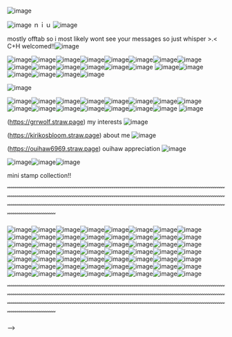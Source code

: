 ![image](https://github.com/user-attachments/assets/ebb919dd-4b5d-460d-bfde-c640907e9210)
   

   ![image](https://pixels.crd.co/assets/images/gallery21/94808142.gif?v=99d3974e) ｎｉｕ ![image](https://pixels.crd.co/assets/images/gallery21/94808142.gif?v=99d3974e)


mostly offtab so i most likely wont see your messages so just whisper >.< C+H welcomed!!![image](https://pixels.crd.co/assets/images/gallery16/c5de9d4e.gif?v=99d3974e)


![image](https://blinkies.cafe/b/display/0072-lesbian.gif)![image](https://blinkies.cafe/b/display/0089-kiss.gif)![image](https://64.media.tumblr.com/3f126671da0cb851abbc5592b7a05a65/eec014ebcd1b2e6c-bc/s250x400/2dbd4835381c798d00fc0dfc95391ad93a37df98.gifv)![image](https://64.media.tumblr.com/5c79028710f796018dc947aada20e5c1/ad18e13d9f5c2e83-8e/s250x400/68daacbd8317424d6f4845df344a07c3d091c802.gifv)![image](https://64.media.tumblr.com/27cbdbc660751da401f9cef0beba1a78/ad18e13d9f5c2e83-43/s1280x1920/5da109fdc6d78cf2e9debad5709b1e8412ea105b.gifv)![image](https://64.media.tumblr.com/5e4c2ee7d35e4dd51c4be44f4b568d9f/ad18e13d9f5c2e83-a2/s250x400/16f5cf3bfdd5d2b0bc512d4300b294f34d8d90c9.gifv)![image](https://64.media.tumblr.com/13cbba64cf0206603fa7897499704b4f/ad18e13d9f5c2e83-73/s250x400/4f76057008134597e81b2f63aca1c41939422778.gifv)![image](https://64.media.tumblr.com/0d1fc7f6c91f5536b7196d92fd65e7a5/ad18e13d9f5c2e83-fc/s250x400/cd5f039379f0782d0860ea93ffceb849a96da02d.gifv)![image](https://64.media.tumblr.com/c97b13887e7b40bfe566e49c87b79a2b/ad18e13d9f5c2e83-f5/s250x400/1874f56413781c69dacc601701663d45dd8f01a2.gifv)![image](https://64.media.tumblr.com/21ffc223f90f38eab04981d01288ee9f/ad18e13d9f5c2e83-f2/s250x400/83133900892a7c37cf726e47a9d8dc7066ce4be8.gifv)![image](https://64.media.tumblr.com/3d229b32dfa263816309ad2bdbe48202/ad18e13d9f5c2e83-2d/s250x400/152e8927214ce731aa2e7557ec0bcc449e0416e2.gifv)![image](https://64.media.tumblr.com/ad929f3379d842044e76ec20e7b3566a/6e22b006efb011fd-d8/s250x400/266fa47f7bb71975ad86046e2f2d1def4ff68c1a.gifv)![image](https://64.media.tumblr.com/a0e9692970e548406025ffe78f1f5c37/eec014ebcd1b2e6c-14/s250x400/d07214999fcd2b14198e8d0d326547b23f8076ad.gifv)![image](https://images-wixmp-ed30a86b8c4ca887773594c2.wixmp.com/f/c3ef2508-134f-4f8a-ad4d-5d53cf1cabba/dh18y1c-e0299d42-03cc-47cb-ab45-de3da4897f45.gif?token=eyJ0eXAiOiJKV1QiLCJhbGciOiJIUzI1NiJ9.eyJzdWIiOiJ1cm46YXBwOjdlMGQxODg5ODIyNjQzNzNhNWYwZDQxNWVhMGQyNmUwIiwiaXNzIjoidXJuOmFwcDo3ZTBkMTg4OTgyMjY0MzczYTVmMGQ0MTVlYTBkMjZlMCIsIm9iaiI6W1t7InBhdGgiOiJcL2ZcL2MzZWYyNTA4LTEzNGYtNGY4YS1hZDRkLTVkNTNjZjFjYWJiYVwvZGgxOHkxYy1lMDI5OWQ0Mi0wM2NjLTQ3Y2ItYWI0NS1kZTNkYTQ4OTdmNDUuZ2lmIn1dXSwiYXVkIjpbInVybjpzZXJ2aWNlOmZpbGUuZG93bmxvYWQiXX0.U39sqW1oju2ALRlqF2_tH-etKUGk5VKnFi-R6GOr5p0)
![image](https://64.media.tumblr.com/8bd0291926b10acc3f25bbb50e65b7c9/a2291e39b1a69b97-5e/s250x400/c191eae982c4fded170277adc904d08d84f347a2.gifv)![image](https://64.media.tumblr.com/e65a9211d552deb8acc086345bb2c5e6/tumblr_ps0kz4S3201xlx2ufo1_250.gifv)![image](https://64.media.tumblr.com/98c217919143f70f0f41ad5dca9238f2/tumblr_ps0kz4S3201xlx2ufo2_250.gifv)![image](https://64.media.tumblr.com/a8978a1fb589ffb6600f735a89040b15/tumblr_ps0kz4S3201xlx2ufo3_250.gifv)![image](https://64.media.tumblr.com/8f40cb7257d0346e08463ac01bb6a29c/tumblr_ps0kz4S3201xlx2ufo4_250.gifv)![image](https://64.media.tumblr.com/87e818a1c574d7698565e377d1afa62d/tumblr_ps0kz4S3201xlx2ufo5_250.gifv)



![image](https://github.com/user-attachments/assets/00604f23-4065-48e5-ba49-691f2f97db60)               
 







![image](https://64.media.tumblr.com/b63065fa93deb14fba79c05cd1628bbe/84d899395c540314-ed/s250x400/abb7a7691754ffef5d02150e1ac342fca4a619b5.gifv)![image](https://64.media.tumblr.com/253584d859446c9c9f51223f209a1c93/1e577af00f8d0a4f-34/s250x400/b3639236359e0410763e192467ac4b84d723182e.gifv)![image](https://64.media.tumblr.com/f9b2125362b298611585c840fa85e1d5/1e577af00f8d0a4f-95/s250x400/2880c44f00de5b9a59ded87b1094dececc2e9a40.gifv)![image](https://64.media.tumblr.com/35fe871bb55e9def953261492a19c9a0/1e577af00f8d0a4f-58/s250x400/9e7f9a855fae941dd2ff097f8874ba52a7b553ab.gifv)![image](https://64.media.tumblr.com/6fb45f9d8b7c6945790e72083c3b2331/c27762d2af1fb2b1-7d/s250x400/02d36d46d5b63ec738d36b24db1973eb6f78f663.gifv)![image](https://64.media.tumblr.com/fdff70b3ad96afcd6c9712644e38e7fb/c27762d2af1fb2b1-14/s250x400/4601845888a349596656ccaf4a6e9f150f970b9c.gifv)![image](https://64.media.tumblr.com/2e684391bd67b7bf45387b502a934b40/3b8ee7baf4aa57d0-6e/s250x400/3065529dff1fd1257d76edc3b33610e2a5c3b9c4.gifv)![image](https://64.media.tumblr.com/2e3f1e7fe812bafa69f17c87b911ef5e/3b8ee7baf4aa57d0-12/s250x400/cdce440e383d123a896bb0188d6699535f8ad753.gifv)![image](https://64.media.tumblr.com/8bd0291926b10acc3f25bbb50e65b7c9/a2291e39b1a69b97-5e/s250x400/c191eae982c4fded170277adc904d08d84f347a2.gifv)![image](https://64.media.tumblr.com/09bbbe7893efdb191d9b185f76d6f625/a3b0db1ca1bc63ae-dc/s250x400/9b1b8a107785e6da8faa8ac35d90a9f76dd5078d.gifv)![image](https://64.media.tumblr.com/17b48011b0be94913da632ad29351429/17071f0ade9c6cc2-a7/s250x400/073e11fc51c96d5a635f17bcb8f4eb7cdda6b950.gifv)![image](https://64.media.tumblr.com/046bcd1e59e96ec7b780824177e37a32/17071f0ade9c6cc2-45/s250x400/8a929ab23203a0bd1e699837612d153ee2ce0fb5.gifv)![image](https://64.media.tumblr.com/f85e665c8645bacd52b5e11d8fd75cd5/17071f0ade9c6cc2-57/s250x400/aa9cfcb8250d10b991c0bcac0325c25ea7d876f9.gifv)![image](https://64.media.tumblr.com/e7848fa4c7381b6356fefa7efb359e6f/17071f0ade9c6cc2-12/s250x400/8de87760f12b9cedda6ec465637b1292aeb97937.gifv)![image](https://64.media.tumblr.com/6f4975d816542ff797fe0c5007cc5771/7a4912b63143cd44-ac/s250x400/33504431319ade8410660e2f41a33b36849e16de.gifv)
![image](https://github.com/user-attachments/assets/ebb919dd-4b5d-460d-bfde-c640907e9210)




  
  
  
  (https://grrwolf.straw.page) my interests ![image](https://supplies.ju.mp/assets/images/tiny1/222cdbb1_original.gif?v=1c1ba870)

  (https://kirikosbloom.straw.page) about me ![image](https://supplies.ju.mp/assets/images/tiny1/7405bc54_original.gif?v=1c1ba870)

  (https://ouihaw6969.straw.page) ouihaw appreciation ![image](https://supplies.ju.mp/assets/images/gallery05/8ceedc8d.gif?v=1c1ba870)



































![image](https://media.tenor.com/qOQg-9-s1V4AAAAm/heart-nice.webp)![image](https://media.tenor.com/qOQg-9-s1V4AAAAm/heart-nice.webp)![image](https://media.tenor.com/qOQg-9-s1V4AAAAm/heart-nice.webp)

















mini stamp collection!!

﹌﹌﹌﹌﹌﹌﹌﹌﹌﹌﹌﹌﹌﹌﹌﹌﹌﹌﹌﹌﹌﹌﹌﹌﹌﹌﹌﹌﹌﹌﹌﹌﹌﹌﹌﹌﹌﹌﹌﹌﹌﹌﹌﹌﹌﹌﹌﹌﹌﹌﹌﹌﹌﹌﹌﹌﹌﹌﹌﹌﹌﹌﹌﹌﹌﹌﹌﹌﹌﹌﹌﹌﹌﹌﹌﹌﹌﹌﹌﹌﹌﹌﹌﹌﹌﹌﹌﹌﹌﹌﹌﹌﹌﹌﹌﹌﹌﹌﹌﹌﹌﹌﹌﹌﹌﹌﹌﹌﹌﹌﹌﹌﹌﹌﹌﹌



![image](https://external-media.spacehey.net/media/sQyzq_CrJFw_ME6S822Q4C4HegLlvs2ic8evX7Qs71t0=/https://64.media.tumblr.com/ea0d38b5644f3dbdfc869dde4aa56593/ea93d199c7022bf2-c2/s100x200/09360185f508affcc4a43d10e19377792af48603.gifv)![image](https://supplies.ju.mp/assets/images/gallery02/5a092986.png?v=1c1ba870)![image](https://supplies.ju.mp/assets/images/gallery02/78fd3a6f.gif?v=1c1ba870)![image](https://supplies.ju.mp/assets/images/gallery01/0383b620.png?v=1c1ba870)![image](https://64.media.tumblr.com/d31cf31dab8250c9a26632e5286cf910/tumblr_pbk59sXVCP1xz2nuuo3_100.gifv)![image](https://external-media.spacehey.net/media/sKpqI7pmrWHMdOh4y2jM1fJWaGSct1RCiJ5e-KUW2cqM=/https://images-wixmp-ed30a86b8c4ca887773594c2.wixmp.com/f/6d16e287-029d-437f-b180-2f3c8b9208bd/d7o03x3-120c2c78-a563-4ea6-a50d-005066ff6883.png?token=eyJ0eXAiOiJKV1QiLCJhbGciOiJIUzI1NiJ9.eyJzdWIiOiJ1cm46YXBwOjdlMGQxODg5ODIyNjQzNzNhNWYwZDQxNWVhMGQyNmUwIiwiaXNzIjoidXJuOmFwcDo3ZTBkMTg4OTgyMjY0MzczYTVmMGQ0MTVlYTBkMjZlMCIsIm9iaiI6W1t7InBhdGgiOiJcL2ZcLzZkMTZlMjg3LTAyOWQtNDM3Zi1iMTgwLTJmM2M4YjkyMDhiZFwvZDdvMDN4My0xMjBjMmM3OC1hNTYzLTRlYTYtYTUwZC0wMDUwNjZmZjY4ODMucG5nIn1dXSwiYXVkIjpbInVybjpzZXJ2aWNlOmZpbGUuZG93bmxvYWQiXX0.etE048KPOG-qejgLBCMDwvsec82GRMImWqgNoXfKY90)![image](https://external-media.spacehey.net/media/sonGiubt6QMYvg4IWu6jYBBG4QpLEWp_m_WkUlMFXumE=/https://pixelbank.neocities.org/stamp/pokemon/d17wtch.gif)![image](https://external-media.spacehey.net/media/seR5De1akNdEOavHWdBmPY2UbsYEmWAE9lLADZHH6Qy4=/https://images-wixmp-ed30a86b8c4ca887773594c2.wixmp.com/f/1084bb8a-5bcf-4e84-a49b-b7ace6933a1a/dbo4q9y-7af5a63e-f2f0-4c93-ab96-fc68477f6299.gif?token=eyJ0eXAiOiJKV1QiLCJhbGciOiJIUzI1NiJ9.eyJzdWIiOiJ1cm46YXBwOjdlMGQxODg5ODIyNjQzNzNhNWYwZDQxNWVhMGQyNmUwIiwiaXNzIjoidXJuOmFwcDo3ZTBkMTg4OTgyMjY0MzczYTVmMGQ0MTVlYTBkMjZlMCIsIm9iaiI6W1t7InBhdGgiOiJcL2ZcLzEwODRiYjhhLTViY2YtNGU4NC1hNDliLWI3YWNlNjkzM2ExYVwvZGJvNHE5eS03YWY1YTYzZS1mMmYwLTRjOTMtYWI5Ni1mYzY4NDc3ZjYyOTkuZ2lmIn1dXSwiYXVkIjpbInVybjpzZXJ2aWNlOmZpbGUuZG93bmxvYWQiXX0._KTfzgHqZFmp0Bhv_sbr2KwhuEhG0tqLp-0fljXVazQ)![image](https://external-media.spacehey.net/media/sKcV-CD1D-GD6BdTQL6fvG9WpIG4mAZyTdEPVJnhoESU=/https://images-wixmp-ed30a86b8c4ca887773594c2.wixmp.com/f/97399e7e-00df-4e07-9acc-18f36349b556/d9b2olq-77cda0e7-da92-423a-82c1-5f507358841f.gif?token=eyJ0eXAiOiJKV1QiLCJhbGciOiJIUzI1NiJ9.eyJzdWIiOiJ1cm46YXBwOjdlMGQxODg5ODIyNjQzNzNhNWYwZDQxNWVhMGQyNmUwIiwiaXNzIjoidXJuOmFwcDo3ZTBkMTg4OTgyMjY0MzczYTVmMGQ0MTVlYTBkMjZlMCIsIm9iaiI6W1t7InBhdGgiOiJcL2ZcLzk3Mzk5ZTdlLTAwZGYtNGUwNy05YWNjLTE4ZjM2MzQ5YjU1NlwvZDliMm9scS03N2NkYTBlNy1kYTkyLTQyM2EtODJjMS01ZjUwNzM1ODg0MWYuZ2lmIn1dXSwiYXVkIjpbInVybjpzZXJ2aWNlOmZpbGUuZG93bmxvYWQiXX0.6-rlIBhRquKfqw6aFjF1jiORrxUHmue1T53uxuxTMgU)![image](https://external-media.spacehey.net/media/sqWbip4GadPltEWVKCWQ5ARwwThk2efo8wPx1X4XA7tA=/https://64.media.tumblr.com/d1df69f7a911b820323712f0babf6289/44d192091f8bf836-81/s250x250_c1/84afca83b1fdc0781da7370defe399112e53dbdf.gif)![image](https://external-media.spacehey.net/media/sBS70bOmNM8bK4OjUlTmnSQ2YvsJ7NTJ7pcgfNgyHyE0=/https://64.media.tumblr.com/51b8cb402388287c5af0a7f7a4596af2/8c8b7458a8ac4cbf-63/s250x250_c1/f48c40efcff4305a627647b134e067ed79400e10.gifv)![image](https://external-media.spacehey.net/media/s1PrXMYCOO08hibDBSbXKIWlz6a9N7bhAHMQR2a3xjDc=/https://images-wixmp-ed30a86b8c4ca887773594c2.wixmp.com/f/824a4301-c5fb-4227-ad9a-293e5bf2125e/dd2ysad-46b08b16-7800-4285-8bf6-4097a41afc3d.png?token=eyJ0eXAiOiJKV1QiLCJhbGciOiJIUzI1NiJ9.eyJzdWIiOiJ1cm46YXBwOjdlMGQxODg5ODIyNjQzNzNhNWYwZDQxNWVhMGQyNmUwIiwiaXNzIjoidXJuOmFwcDo3ZTBkMTg4OTgyMjY0MzczYTVmMGQ0MTVlYTBkMjZlMCIsIm9iaiI6W1t7InBhdGgiOiJcL2ZcLzgyNGE0MzAxLWM1ZmItNDIyNy1hZDlhLTI5M2U1YmYyMTI1ZVwvZGQyeXNhZC00NmIwOGIxNi03ODAwLTQyODUtOGJmNi00MDk3YTQxYWZjM2QucG5nIn1dXSwiYXVkIjpbInVybjpzZXJ2aWNlOmZpbGUuZG93bmxvYWQiXX0.xtC6TmknpyDK0tHzq4P3PDgriUJAvFnRiVTX_hyhpj4)![image](https://external-media.spacehey.net/media/sDEd8VAt5_tdnNaIbOYAydl6IjeU-gIt2MZvlhjZOqPo=/https://i.ibb.co/N1wptxv/IMG-6495.png)![image](https://external-media.spacehey.net/media/smCmC38-kcMoIquc1HVncDI19yfWjprmOot18P4E3j44=/https://images-wixmp-ed30a86b8c4ca887773594c2.wixmp.com/f/f0ac49f8-fde9-4746-a5c3-6aa963e323c6/d5s0cuf-8bf790c4-8e6d-4892-9d4c-be0444b47014.png?token=eyJ0eXAiOiJKV1QiLCJhbGciOiJIUzI1NiJ9.eyJzdWIiOiJ1cm46YXBwOjdlMGQxODg5ODIyNjQzNzNhNWYwZDQxNWVhMGQyNmUwIiwiaXNzIjoidXJuOmFwcDo3ZTBkMTg4OTgyMjY0MzczYTVmMGQ0MTVlYTBkMjZlMCIsIm9iaiI6W1t7InBhdGgiOiJcL2ZcL2YwYWM0OWY4LWZkZTktNDc0Ni1hNWMzLTZhYTk2M2UzMjNjNlwvZDVzMGN1Zi04YmY3OTBjNC04ZTZkLTQ4OTItOWQ0Yy1iZTA0NDRiNDcwMTQucG5nIn1dXSwiYXVkIjpbInVybjpzZXJ2aWNlOmZpbGUuZG93bmxvYWQiXX0.dRb78fF0m2a-Gc9C9xiIat5ilU2rcFlWl4GKJJrjVaQ)![image](https://external-media.spacehey.net/media/sZklcOzq-WctIGdoDBMftPmcBQKU0IUgxccEd1JNdMD0=/https://images-wixmp-ed30a86b8c4ca887773594c2.wixmp.com/f/fca07768-d48b-4469-a3e5-93092347df0a/d51glq0-b7f8be79-3580-4ce4-97bb-15294ec5b7c6.png?token=eyJ0eXAiOiJKV1QiLCJhbGciOiJIUzI1NiJ9.eyJzdWIiOiJ1cm46YXBwOjdlMGQxODg5ODIyNjQzNzNhNWYwZDQxNWVhMGQyNmUwIiwiaXNzIjoidXJuOmFwcDo3ZTBkMTg4OTgyMjY0MzczYTVmMGQ0MTVlYTBkMjZlMCIsIm9iaiI6W1t7InBhdGgiOiJcL2ZcL2ZjYTA3NzY4LWQ0OGItNDQ2OS1hM2U1LTkzMDkyMzQ3ZGYwYVwvZDUxZ2xxMC1iN2Y4YmU3OS0zNTgwLTRjZTQtOTdiYi0xNTI5NGVjNWI3YzYucG5nIn1dXSwiYXVkIjpbInVybjpzZXJ2aWNlOmZpbGUuZG93bmxvYWQiXX0.BHmRzplkpl51KKK_rT5tevpdgTJlClUrUCtehO2I2PQ)![image](https://external-media.spacehey.net/media/s0eELev8skJiQCsBGau6xkOh-vM1ofjPZHryP_NIwe6c=/https://files.catbox.moe/cuxyjf.gif)![image](https://external-media.spacehey.net/media/s6tNcuSNyRLtfmI_IV7F6FfwNxcOmp5FVRR0Uc7j74BE=/https://images-wixmp-ed30a86b8c4ca887773594c2.wixmp.com/f/680c1ddc-e938-4124-9023-574a90d674b4/di3kme9-635bd5f7-9fc7-44ad-a6dd-a00251863307.gif?token=eyJ0eXAiOiJKV1QiLCJhbGciOiJIUzI1NiJ9.eyJzdWIiOiJ1cm46YXBwOjdlMGQxODg5ODIyNjQzNzNhNWYwZDQxNWVhMGQyNmUwIiwiaXNzIjoidXJuOmFwcDo3ZTBkMTg4OTgyMjY0MzczYTVmMGQ0MTVlYTBkMjZlMCIsIm9iaiI6W1t7InBhdGgiOiJcL2ZcLzY4MGMxZGRjLWU5MzgtNDEyNC05MDIzLTU3NGE5MGQ2NzRiNFwvZGkza21lOS02MzViZDVmNy05ZmM3LTQ0YWQtYTZkZC1hMDAyNTE4NjMzMDcuZ2lmIn1dXSwiYXVkIjpbInVybjpzZXJ2aWNlOmZpbGUuZG93bmxvYWQiXX0.xB45xfJ14RJarGVzY2H_0SJ1bu2OZoE2yPpaRxeupM4)![image](https://external-media.spacehey.net/media/sHihbODzxDH9yt47hj3q9phgC0d-Dy0fLaxtrOIJjcUU=/https://images-wixmp-ed30a86b8c4ca887773594c2.wixmp.com/f/6410cb13-d07a-462c-82b5-e9382f96c743/djif9cj-4b7b27fe-932f-49ad-9328-d5ef3c948b35.gif?token=eyJ0eXAiOiJKV1QiLCJhbGciOiJIUzI1NiJ9.eyJzdWIiOiJ1cm46YXBwOjdlMGQxODg5ODIyNjQzNzNhNWYwZDQxNWVhMGQyNmUwIiwiaXNzIjoidXJuOmFwcDo3ZTBkMTg4OTgyMjY0MzczYTVmMGQ0MTVlYTBkMjZlMCIsIm9iaiI6W1t7InBhdGgiOiJcL2ZcLzY0MTBjYjEzLWQwN2EtNDYyYy04MmI1LWU5MzgyZjk2Yzc0M1wvZGppZjljai00YjdiMjdmZS05MzJmLTQ5YWQtOTMyOC1kNWVmM2M5NDhiMzUuZ2lmIn1dXSwiYXVkIjpbInVybjpzZXJ2aWNlOmZpbGUuZG93bmxvYWQiXX0.WlWnBOFgI0JBJwhyVXraGb_vBzKcXjmLCzw7RJOGyPE)![image](https://supplies.ju.mp/assets/images/gallery01/a2e9a87a.png?v=1c1ba870)![image](https://supplies.ju.mp/assets/images/gallery01/a4f76354.gif?v=1c1ba870)![image](https://supplies.ju.mp/assets/images/gallery02/c7b4aa44.png?v=1c1ba870)![image](https://supplies.ju.mp/assets/images/gallery09/db67c9b1.png?v=1c1ba870)![image](https://external-media.spacehey.net/media/siEAUC2_9uatkI2xyc-0O5KBlXcPaqs0aRD4ClQ-L7pk=/https://i.ibb.co/VQ41Qfs/DD3-B9093-A86-F-4340-9-BA9-9-F254-B4-A4-ACC.gif)![image](https://external-media.spacehey.net/media/sByqHelS4MCAu7fb4y9Dt7BYo8YJ1kRv-57J3s5pmFa0=/https://gligar.neocities.org/jolyne.png)![image](https://external-media.spacehey.net/media/s6JizARbaOs4vuHgr8Ei1xDBGGeQYjw6O4iPcWI_v9TM=/https://64.media.tumblr.com/196bdd5d2d761678f6b9afca4f996090/c84e08e5d927854e-2d/s100x200/8dda6ecb2d68cb27a7d3565d84c97ee64fbfcfa4.png)![image](https://external-media.spacehey.net/media/sXsdauF6XsOFOeocHcz31MVXMo_jr4ixFrmBc3uCAOMg=/https://images-wixmp-ed30a86b8c4ca887773594c2.wixmp.com/f/4ca61aea-f7b7-471c-a92c-2beda03c80e1/dggu6s6-8965948a-53f8-4248-a5be-a8f956b800e5.gif?token=eyJ0eXAiOiJKV1QiLCJhbGciOiJIUzI1NiJ9.eyJzdWIiOiJ1cm46YXBwOjdlMGQxODg5ODIyNjQzNzNhNWYwZDQxNWVhMGQyNmUwIiwiaXNzIjoidXJuOmFwcDo3ZTBkMTg4OTgyMjY0MzczYTVmMGQ0MTVlYTBkMjZlMCIsIm9iaiI6W1t7InBhdGgiOiJcL2ZcLzRjYTYxYWVhLWY3YjctNDcxYy1hOTJjLTJiZWRhMDNjODBlMVwvZGdndTZzNi04OTY1OTQ4YS01M2Y4LTQyNDgtYTViZS1hOGY5NTZiODAwZTUuZ2lmIn1dXSwiYXVkIjpbInVybjpzZXJ2aWNlOmZpbGUuZG93bmxvYWQiXX0.4ti9EsYh9VclVQCfSSOZ36rbU1eIVzoYIOhDzopsk_g)![image](https://external-media.spacehey.net/media/sNfW7qV25gKtqT_fnE1egpOxwxcNbYXx-wZA38j9wot4=/https://batlike.neocities.org/pages/cscontent/stampsimages/spink/mh.png)![image](https://heroin-bob.github.io/SpaceHeyLayoutEditor/images/stamps/STAMP%20(1028).gif)![image](https://heroin-bob.github.io/SpaceHeyLayoutEditor/images/stamps/STAMP%20(2994).png)![image](https://heroin-bob.github.io/SpaceHeyLayoutEditor/images/stamps/STAMP%20(377).gif)![image](https://heroin-bob.github.io/SpaceHeyLayoutEditor/images/stamps/STAMP%20(4152).png)![image](https://heroin-bob.github.io/SpaceHeyLayoutEditor/images/stamps/STAMP%20(1073).gif)![image](https://heroin-bob.github.io/SpaceHeyLayoutEditor/images/stamps/STAMP%20(1016).png)![image](https://heroin-bob.github.io/SpaceHeyLayoutEditor/images/stamps/STAMP%20(1037).gif)![image](https://heroin-bob.github.io/SpaceHeyLayoutEditor/images/stamps/STAMP%20(1140).png)![image](https://heroin-bob.github.io/SpaceHeyLayoutEditor/images/stamps/STAMP%20(1026).gif)![image](https://heroin-bob.github.io/SpaceHeyLayoutEditor/images/stamps/STAMP%20(1241).gif)![image](https://heroin-bob.github.io/SpaceHeyLayoutEditor/images/stamps/STAMP%20(144).gif)![image](https://heroin-bob.github.io/SpaceHeyLayoutEditor/images/stamps/STAMP%20(1555).png)![image](https://heroin-bob.github.io/SpaceHeyLayoutEditor/images/stamps/STAMP%20(6396).png)![image](https://heroin-bob.github.io/SpaceHeyLayoutEditor/images/stamps/STAMP%20(733).png)![image](https://heroin-bob.github.io/SpaceHeyLayoutEditor/images/stamps/STAMP%20(1075).png)![image](https://heroin-bob.github.io/SpaceHeyLayoutEditor/images/stamps/STAMP%20(1182).png)![image](https://external-media.spacehey.net/media/sIhZF5F57vwT1QdBEcmE1-1rY8bBtROuAwHBToSPLflE=/https://i.ibb.co/StjshB8/oh-mygod.gif)![image](https://external-media.spacehey.net/media/sGfL6Qu-b5r0G4g5wRd7zTShEySQXNhrah-Y_UlwF3Yg=/https://images-wixmp-ed30a86b8c4ca887773594c2.wixmp.com/f/751ee0b2-0b22-4dd4-b6f4-3b055b2f1b08/d9f54x8-cf9fe9d1-da77-433a-acee-720a9656bc9b.gif?token=eyJ0eXAiOiJKV1QiLCJhbGciOiJIUzI1NiJ9.eyJzdWIiOiJ1cm46YXBwOjdlMGQxODg5ODIyNjQzNzNhNWYwZDQxNWVhMGQyNmUwIiwiaXNzIjoidXJuOmFwcDo3ZTBkMTg4OTgyMjY0MzczYTVmMGQ0MTVlYTBkMjZlMCIsIm9iaiI6W1t7InBhdGgiOiJcL2ZcLzc1MWVlMGIyLTBiMjItNGRkNC1iNmY0LTNiMDU1YjJmMWIwOFwvZDlmNTR4OC1jZjlmZTlkMS1kYTc3LTQzM2EtYWNlZS03MjBhOTY1NmJjOWIuZ2lmIn1dXSwiYXVkIjpbInVybjpzZXJ2aWNlOmZpbGUuZG93bmxvYWQiXX0.5ak0MqDh5ktU8sxLnVB5tHlLBlAoWeh8dRYpO95C2TE)![image](https://external-media.spacehey.net/media/sQl9IXLT3sETkK3uxBdVWddmLjd69kvJx982e-yxuX7I=/https://64.media.tumblr.com/6a31225a87adae5e9eb987b8f899ffa0/tumblr_prvpailIyn1xzybrpo1_100.png)![image](https://external-media.spacehey.net/media/sjKPNTzGtFDzzCjLWS3Zx7KDiGogpN01ZJGh1Hwcn9cI=/https://64.media.tumblr.com/28f41a5f76280f4d7080f770c82d1ba3/tumblr_prvpailIyn1xzybrpo8_100.png)![image](https://external-media.spacehey.net/media/sZ6-pjYgO1qVoctuFSpddveyhqyeUZ3LcTxemrKgnYNg=/https://i.postimg.cc/NFwJMxhf/4bfb37a7fff97907aef176af2ece1c548db2b87b.png)![image](https://external-media.spacehey.net/media/s9dtbQ-d2EHYBrZnDS3IOM50MiJjpX7Fzh2AvSMz6jgk=/https://images-wixmp-ed30a86b8c4ca887773594c2.wixmp.com/f/1f7c18b7-2395-4988-9e87-97dd29cb193e/dgfgbby-3ea149ce-a8ca-4f68-b3d4-1c2ecf9f97a1.gif?token=eyJ0eXAiOiJKV1QiLCJhbGciOiJIUzI1NiJ9.eyJzdWIiOiJ1cm46YXBwOjdlMGQxODg5ODIyNjQzNzNhNWYwZDQxNWVhMGQyNmUwIiwiaXNzIjoidXJuOmFwcDo3ZTBkMTg4OTgyMjY0MzczYTVmMGQ0MTVlYTBkMjZlMCIsIm9iaiI6W1t7InBhdGgiOiJcL2ZcLzFmN2MxOGI3LTIzOTUtNDk4OC05ZTg3LTk3ZGQyOWNiMTkzZVwvZGdmZ2JieS0zZWExNDljZS1hOGNhLTRmNjgtYjNkNC0xYzJlY2Y5Zjk3YTEuZ2lmIn1dXSwiYXVkIjpbInVybjpzZXJ2aWNlOmZpbGUuZG93bmxvYWQiXX0.QnVoyIace2dGqv1td4SFUh2zwFec90-aWvno7b9xl8M)![image](https://external-media.spacehey.net/media/sqwvWHPTsfw82sMkQl9ZM-fzj3DiAnfuUUTmh8BehfGs=/https://gligar.neocities.org/gon.png)![image](https://external-media.spacehey.net/media/s6SQqZar54DCZ-Q1DCa0ZzaLZZG6KaEqIVuUo6FdAb6A=/https://gligar.neocities.org/killu.png)![image](https://external-media.spacehey.net/media/s3vl9CoxTP7sVzh3mH30eTikSCEC7gF4d3a1VyRVNqgA=/https://gligar.neocities.org/creature.png)![image](https://external-media.spacehey.net/media/s4iYPg3XCMJ6oBd5urf59dKY6v2DYGWhKAH_wz9QDang=/https://files.catbox.moe/wob6sr.gif)![image](https://supplies.ju.mp/assets/images/gallery02/5fbf37db.gif?v=1c1ba870)![image](https://external-media.spacehey.net/media/sJRZU87v675AXucBkI1Z5a_9ME9Axt0N8mwyarYbPt1s=/https://kopawz.neocities.org/stamphoard/stamps2/clubpenguindance.gif)![image](https://external-media.spacehey.net/media/suMCBrs_RTnDk0nm8nJF3ZC_XQKeOMLv9ZrCqZfYlf0Y=/https://pixelbank.neocities.org/stamp/silly/9b14c4e9.png)









﹌﹌﹌﹌﹌﹌﹌﹌﹌﹌﹌﹌﹌﹌﹌﹌﹌﹌﹌﹌﹌﹌﹌﹌﹌﹌﹌﹌﹌﹌﹌﹌﹌﹌﹌﹌﹌﹌﹌﹌﹌﹌﹌﹌﹌﹌﹌﹌﹌﹌﹌﹌﹌﹌﹌﹌﹌﹌﹌﹌﹌﹌﹌﹌﹌﹌﹌﹌﹌﹌﹌﹌﹌﹌﹌﹌﹌﹌﹌﹌﹌﹌﹌﹌﹌﹌﹌﹌﹌﹌﹌﹌﹌﹌﹌﹌﹌﹌﹌﹌﹌﹌﹌﹌﹌﹌﹌﹌﹌﹌﹌﹌﹌﹌﹌﹌
               







-->
